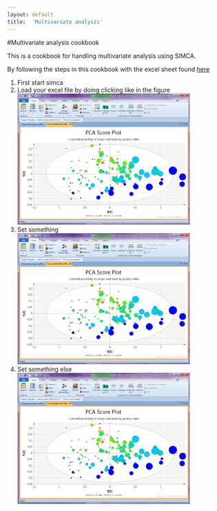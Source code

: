 ```yaml
---
layout: default
title:  'Multivariate analysis'
---
```



#Multivariate analysis cookbook

This is a cookbook for handling multivariate analysis using SIMCA. 


By following the steps in this cookbook with the excel sheet found [here](https:/someting)

1.	First start simca 
2.	Load your excel file by doing clicking like in the figure  
	![Simca page](images/simca_interface_1.png)
3.	Set something  
	![Simca page](images/simca_interface_2.png)
4.	Set something else  
	![Simca page](images/simca_interface_3.png)
	
 		